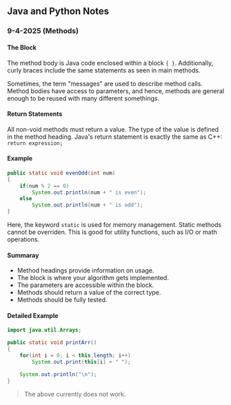 ## Java and Python Notes
### 9-4-2025 (Methods)

#### The Block
The method body is Java code enclosed within a block `{ }`. Additionally, curly braces include the same statements as seen in main methods.

Sometimes, the term "messages" are used to describe method calls. Method bodies have access to parameters, and hence, methods are general enough to be reused with many different somethings.

#### Return Statements
All non-void methods must return a value. The type of the value is defined in the method heading. Java's return statement is exactly the same as C++: `return expression;`

#### Example
```java
public static void evenOdd(int num)
{
    if(num % 2 == 0)
        System.out.println(num + " is even");
    else
        System.out.println(num + " is odd");
}
```

Here, the keyword `static` is used for memory management. Static methods cannot be overriden. This is good for utility functions, such as I/O or math operations.

#### Summaray
* Method headings provide information on usage. 
* The block is where your algorithm gets implemented. 
* The parameters are accessible within the block. 
* Methods should return a value of the correct type. 
* Methods should be fully tested.

#### Detailed Example
```java
import java.util.Arrays;

public static void printArr()
{
    for(int i = 0; i < this.length; i++)
        System.out.print(this[i] + " ");

    System.out.println("\n");
}
```
> The above currently does not work.